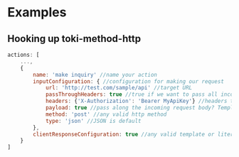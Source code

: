 # Examples

<!-- Auto Table of Contents. Use doctoc: https://github.com/thlorenz/doctoc -->
<!-- START doctoc generated TOC please keep comment here to allow auto update -->

<!-- DON'T EDIT THIS SECTION, INSTEAD RE-RUN doctoc TO UPDATE -->

<!-- END doctoc generated TOC please keep comment here to allow auto update -->

## Hooking up toki-method-http

```javascript
actions: [
    ...,
    {
        name: 'make inquiry' //name your action
        inputConfiguration: { //configuration for making our request
            url: 'http://test.com/sample/api' //target URL
            passThroughHeaders: true //true if we want to pass all incoming request headers along, or an array of the ones we want to pass
            headers: {'X-Authorization': 'Bearer MyApiKey'} //headers to add
            payload: true //pass along the incoming request body? Template literals are also acceptable
            method: 'post' //any valid http method
            type: 'json' //JSON is default
        },
        clientResponseConfiguration: true //any valid template or literal to give back to the client, true to return the output of the request unmodified
    }
]
```
